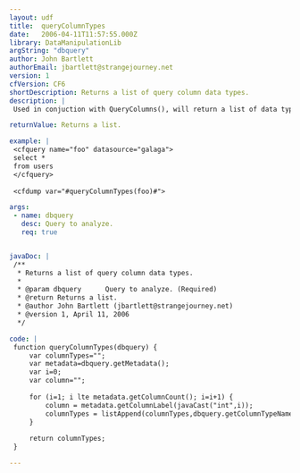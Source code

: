 ```yaml
---
layout: udf
title:  queryColumnTypes
date:   2006-04-11T11:57:55.000Z
library: DataManipulationLib
argString: "dbquery"
author: John Bartlett
authorEmail: jbartlett@strangejourney.net
version: 1
cfVersion: CF6
shortDescription: Returns a list of query column data types.
description: |
 Used in conjuction with QueryColumns(), will return a list of data types such as the following: INTEGER,VARCHAR,CHAR,TIMESTAMP. This can be done in CFMX using getMetaData on the query.

returnValue: Returns a list.

example: |
 <cfquery name="foo" datasource="galaga">
 select *
 from users
 </cfquery>
 
 <cfdump var="#queryColumnTypes(foo)#">

args:
 - name: dbquery
   desc: Query to analyze.
   req: true


javaDoc: |
 /**
  * Returns a list of query column data types.
  * 
  * @param dbquery      Query to analyze. (Required)
  * @return Returns a list. 
  * @author John Bartlett (jbartlett@strangejourney.net) 
  * @version 1, April 11, 2006 
  */

code: |
 function queryColumnTypes(dbquery) {
     var columnTypes="";
     var metadata=dbquery.getMetadata();
     var i=0;
     var column="";
 
     for (i=1; i lte metadata.getColumnCount(); i=i+1) {
         column = metadata.getColumnLabel(javaCast("int",i));
         columnTypes = listAppend(columnTypes,dbquery.getColumnTypeName(metadata.getColumnType(dbquery.findColumn(column))));
     }
 
     return columnTypes;
 }

---
```


